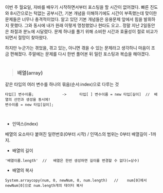 이번 주 월요일, 자바를 배우기 시작하면서부터 포스팅을 할 시간이 없어졌다. 빠른 진도와 8시간으로는 턱없는 공부시간, 기본 개념을 이해하기에도 시간이 부족했는데 맞이한 문제들은 너무나 충격적이었다. 알고 있던 기본 개념들은 응용문제 앞에서 힘을 발휘하지 못했다. 그와 동시에 내가 원래 이렇게 멍청했었나 현타도 오고.. 정말 지난 2일동안은 좌절과 분노에 시달렸다. 문제 하나를 풀기 위해 소비한 시간과 효율성이 절로 비교가 되면서 절망이 찾아왔다.  

하지만 누군가는 겪었을, 겪고 있는, 아니면 겪을 수 있는 문제라고 생각하니 마음이 조금 편해졌다. 주말에는 문제를 다시 한번 풀어본 뒤 밀린 포스팅과 복습을 해야겠다.  
<br>

> ### 배열(array)

같은 타입의 여러 변수를 하나의 묶음(순서:index)으로 다루는 것
```
타입[] 변수이름;             ->      타입[ ] 변수이름 = new 타입[길이]  //  배열의 선언과 생성을 동시에!
변수이름 = new 타입[길이];    
```
<br>

- 인덱스(index)

배열의 요소마다 붙여진 일련번호(0부터 시작) / 인덱스의 범위는 0부터 배열길이 -1까지.

- 배열의 길이
```
'배열이름.length'  //   배열은 한번 생성하면 길이를 변경할 수 없다(=상수)
```

- 배열의 복사
```
System.arraycopy(num, 0, newNum, 0, num.length)   //    num[0]에서 newNum[0]으로 num.length개의 데이터 복사   
```
